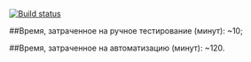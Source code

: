 [![Build status](https://ci.appveyor.com/api/projects/status/uln5klbxk8f6x057?svg=true)](https://ci.appveyor.com/project/Nikomika/patterns-n2)

##Время, затраченное на ручное тестирование (минут): ~10;

##Время, затраченное на автоматизацию (минут): ~120.
